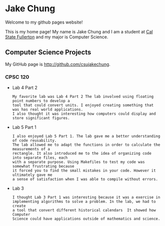 
# Jake Chung

Welcome to my github pages website!

This is my home page! My name is Jake Chung and I am a student at [Cal State Fullerton](http://www.fullerton.edu/) and my major is Computer Science.

## Computer Science Projects

My GitHub page is http://github.com/csujakechung.

### CPSC 120

* Lab 4 Part 2

      My favorite lab was Lab 4 Part 2 The lab involved using floating point numbers to develop a 
      tool that could convert units. I enjoyed creating something that was has real world applications. 
      I also thought it was interesting how computers could display and store significant figures. 



* Lab 5 Part 1

      I also enjoyed Lab 5 Part 1. The lab gave me a better understanding of code reusability. 
      The lab allowed me to adapt the functions in order to calculate the measurements of a 
      rectangle. It also introduced me to the idea of organizing code into separate files, each 
      with a separate purpose. Using Makefiles to test my code was somewhat frustrating because 
      it forced you to find the small mistakes in your code. However it ultimately gave me 
      a sense of satisfaction when I was able to compile without errors.



* Lab 3 

      I thought Lab 3 Part 1 was interesting because it was a exercise in 
      implementing algorithms to solve a problem. In the lab, we had to create 
      a tool that convert different historical calendars  It showed how Computer 
      Science could have applications outside of mathematics and science. 